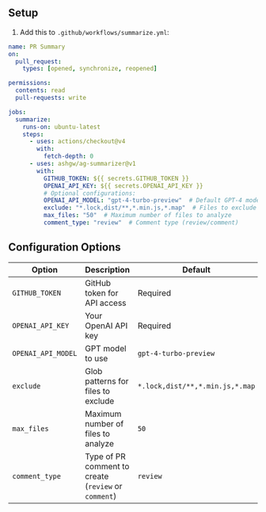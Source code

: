 
## Setup

1. Add this to `.github/workflows/summarize.yml`:

```yaml
name: PR Summary
on:
  pull_request:
    types: [opened, synchronize, reopened]

permissions:
  contents: read
  pull-requests: write

jobs:
  summarize:
    runs-on: ubuntu-latest
    steps:
      - uses: actions/checkout@v4
        with:
          fetch-depth: 0
      - uses: ashgw/ag-summarizer@v1
        with:
          GITHUB_TOKEN: ${{ secrets.GITHUB_TOKEN }}
          OPENAI_API_KEY: ${{ secrets.OPENAI_API_KEY }}
          # Optional configurations:
          OPENAI_API_MODEL: "gpt-4-turbo-preview"  # Default GPT-4 model to use
          exclude: "*.lock,dist/**,*.min.js,*.map"  # Files to exclude from analysis
          max_files: "50"  # Maximum number of files to analyze
          comment_type: "review"  # Comment type (review/comment)
```

## Configuration Options

| Option | Description | Default |
|--------|-------------|---------|
| `GITHUB_TOKEN` | GitHub token for API access | Required |
| `OPENAI_API_KEY` | Your OpenAI API key | Required |
| `OPENAI_API_MODEL` | GPT model to use | `gpt-4-turbo-preview` |
| `exclude` | Glob patterns for files to exclude | `*.lock,dist/**,*.min.js,*.map` |
| `max_files` | Maximum number of files to analyze | `50` |
| `comment_type` | Type of PR comment to create (`review` or `comment`) | `review` |
